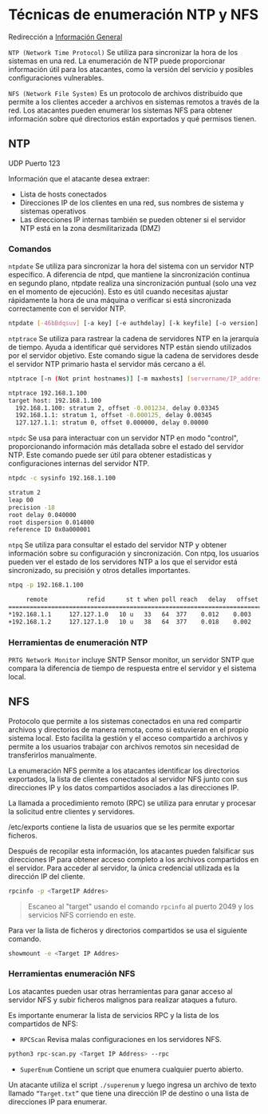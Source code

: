 # Técnicas de enumeración NTP y NFS

Redirección a [Información General](https://github.com/ThePenguin304/CEHv12-Notas/blob/main/Modulos/Modulo%204/%230%20Info%20general.md)

`NTP (Network Time Protocol)` Se utiliza para sincronizar la hora de los sistemas en una red. La enumeración de NTP puede proporcionar información útil para los atacantes, como la versión del servicio y posibles configuraciones vulnerables.

`NFS (Network File System)` Es un protocolo de archivos distribuido que permite a los clientes acceder a archivos en sistemas remotos a través de la red. Los atacantes pueden enumerar los sistemas NFS para obtener información sobre qué directorios están exportados y qué permisos tienen.

## NTP

UDP Puerto 123

Información que el atacante desea extraer:
- Lista de hosts conectados
- Direcciones IP de los clientes en una red, sus nombres de sistema y sistemas operativos
- Las direcciones IP internas también se pueden obtener si el servidor NTP está en la zona desmilitarizada (DMZ)

### Comandos

`ntpdate` Se utiliza para sincronizar la hora del sistema con un servidor NTP específico. A diferencia de ntpd, que mantiene la sincronización continua en segundo plano, ntpdate realiza una sincronización puntual (solo una vez en el momento de ejecución). Esto es útil cuando necesitas ajustar rápidamente la hora de una máquina o verificar si está sincronizada correctamente con el servidor NTP.

```bash
ntpdate [-46bBdqsuv] [-a key] [-e authdelay] [-k keyfile] [-o version] [-p samples] [-t timeout] [ -U user_name] server [...]
```

`ntptrace` Se utiliza para rastrear la cadena de servidores NTP en la jerarquía de tiempo. Ayuda a identificar qué servidores NTP están siendo utilizados por el servidor objetivo. Este comando sigue la cadena de servidores desde el servidor NTP primario hasta el servidor más cercano a él.

```bash
ntptrace [-n (Not print hostnames)] [-m maxhosts] [servername/IP_address]

ntptrace 192.168.1.100
target host: 192.168.1.100
  192.168.1.100: stratum 2, offset -0.001234, delay 0.03345
  192.168.1.1: stratum 1, offset -0.000125, delay 0.00345
  127.127.1.1: stratum 0, offset 0.000000, delay 0.00000
```

`ntpdc` Se usa para interactuar con un servidor NTP en modo "control", proporcionando información más detallada sobre el estado del servidor NTP. Este comando puede ser útil para obtener estadísticas y configuraciones internas del servidor NTP.

```bash
ntpdc -c sysinfo 192.168.1.100

stratum 2
leap 00
precision -18
root delay 0.040000
root dispersion 0.014000
reference ID 0x0a000001
```

`ntpq` Se utiliza para consultar el estado del servidor NTP y obtener información sobre su configuración y sincronización. Con ntpq, los usuarios pueden ver el estado de los servidores NTP a los que el servidor está sincronizado, su precisión y otros detalles importantes.

```bash
ntpq -p 192.168.1.100

     remote           refid      st t when poll reach   delay   offset  jitter
==============================================================================
*192.168.1.1     127.127.1.0   10 u   33   64  377    0.012    0.003   0.001
+192.168.1.2     127.127.1.0   10 u   38   64  377    0.018    0.002   0.002
```

### Herramientas de enumeración NTP

`PRTG Network Monitor` incluye SNTP Sensor monitor, un servidor SNTP que compara la diferencia de tiempo de respuesta entre el servidor y el sistema local.

## NFS

Protocolo que permite a los sistemas conectados en una red compartir archivos y directorios de manera remota, como si estuvieran en el propio sistema local. Esto facilita la gestión y el acceso compartido a archivos y permite a los usuarios trabajar con archivos remotos sin necesidad de transferirlos manualmente.

La enumeración NFS permite a los atacantes identificar los directorios exportados, la lista de clientes conectados al servidor NFS junto con sus direcciones IP y los datos compartidos asociados a las direcciones IP.

La llamada a procedimiento remoto (RPC) se utiliza para enrutar y procesar la solicitud entre clientes y servidores.

/etc/exports contiene la lista de usuarios que se les permite exportar ficheros.

Después de recopilar esta información, los atacantes pueden falsificar sus direcciones IP para obtener acceso completo a los archivos compartidos en el servidor. Para acceder al servidor, la única credencial utilizada es la dirección IP del cliente.

```bash
rpcinfo -p <TargetIP Addres>
```

>Escaneo al "target" usando el comando `rpcinfo` al puerto 2049 y los servicios NFS corriendo en este.

Para ver la lista de ficheros y directorios compartidos se usa el siguiente comando.

```bash
showmount -e <Target IP Addres>
```

### Herramientas enumeración NFS

Los atacantes pueden usar otras herramientas para ganar acceso al servidor NFS y subir ficheros malignos para realizar ataques a futuro.

Es importante enumerar la lista de servicios RPC y la lista de los compartidos de NFS:
* `RPCScan` Revisa malas configuraciones en los servidores NFS.

```bash
python3 rpc-scan.py <Target IP Address> --rpc
```

* `SuperEnum` Contiene un script que enumera cualquier puerto abierto.

Un atacante utiliza el script `./superenum` y luego ingresa un archivo de texto llamado `“Target.txt”` que tiene una dirección IP de destino o una lista de direcciones IP para enumerar.

